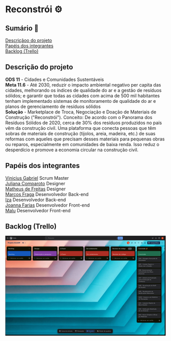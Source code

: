 # Reconstrói :gear:

## Sumário :link:
[Descriçãoo do projeto](#descrição-do-projeto) <br />
[Papéis dos integrantes](#papéis-dos-integrantes) <br />
[Backlog (Trello)](#backlog-trello)

## Descrição do projeto
**ODS 11** - Cidades e Comunidades Sustentáveis <br/>
**Meta 11.6** - Até 2030, reduzir o impacto ambiental negativo per capita das cidades, melhorando os índices de qualidade do ar e a gestão de resíduos sólidos; e garantir que todas as cidades com acima de 500 mil habitantes tenham implementado sistemas de monitoramento de qualidade do ar e planos de gerenciamento de resíduos sólidos <br/>
**Solução** - Marketplace de Troca, Negociação e Doação de Materiais de Construção ("Reconstrói").
Conceito: De acordo com o Panorama dos Resíduos Sólidos de 2020, cerca de 30% dos resíduos produzidos no país vêm da construção civil. Uma plataforma que conecta pessoas que têm sobras de materiais de construção (tijolos, areia, madeira, etc.) de suas reformas com aqueles que precisam desses materiais para pequenas obras ou reparos, especialmente em comunidades de baixa renda. Isso reduz o desperdício e promove a economia circular na construção civil.

## Papéis dos integrantes
[Vinicius Gabriel](https://github.com/gitviini/) Scrum Master <br />
[Juliana Comparoto](https://github.com/comparoto) Designer <br />
[Matheus de Freitas](https://github.com/matheusprojects) Designer <br />
[Marcos Fraga](https://github.com/MarcTony0) Desenvolvedor Back-end <br />
[Iza](https://github.com/Iza-Malafaia) Desenvolvedor Back-end <br />
[Joanna Farias](https://github.com/Joanna-Farias) Desenvolvedor Front-end <br />
[Malu](https://github.com/alumiria) Desenvolvedor Front-end <br />

## Backlog (Trello)
![Trello project screenshot](./src/static/img/trello_uh.png)